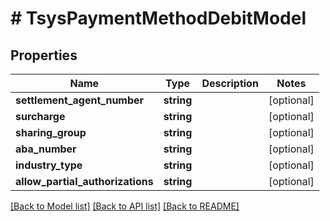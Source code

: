 # # TsysPaymentMethodDebitModel

## Properties

Name | Type | Description | Notes
------------ | ------------- | ------------- | -------------
**settlement_agent_number** | **string** |  | [optional]
**surcharge** | **string** |  | [optional]
**sharing_group** | **string** |  | [optional]
**aba_number** | **string** |  | [optional]
**industry_type** | **string** |  | [optional]
**allow_partial_authorizations** | **string** |  | [optional]

[[Back to Model list]](../../README.md#models) [[Back to API list]](../../README.md#endpoints) [[Back to README]](../../README.md)
